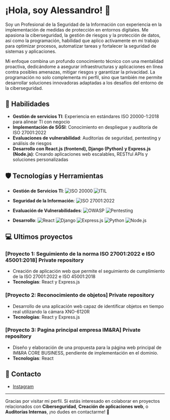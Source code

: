 # ¡Hola, soy Alessandro! 👋

Soy un Profesional de la Seguridad de la Información con experiencia en la implementación de medidas de protección en entornos digitales. Me apasiona la ciberseguridad, la gestión de riesgos y la protección de datos, así como la programación, habilidad que aplico activamente en mi trabajo para optimizar procesos, automatizar tareas y fortalecer la seguridad de sistemas y aplicaciones.

Mi enfoque combina un profundo conocimiento técnico con una mentalidad proactiva, dedicándome a asegurar infraestructuras y aplicaciones en línea contra posibles amenazas, mitigar riesgos y garantizar la privacidad. La programación no solo complementa mi perfil, sino que también me permite desarrollar soluciones innovadoras adaptadas a los desafíos del entorno de la ciberseguridad.

## 🔐 Habilidades

- **Gestión de servicios TI**: Experiencia en estándares ISO 20000-1:2018 para alinear TI con negocio
- **Implementación de SGSI**: Conocimiento en despliegue y auditoría de ISO 27001:2022
- **Evaluaciones de vulnerabilidad**: Auditorías de seguridad, pentesting y análisis de riesgos
- **Desarrollo con React.js (frontend), Django (Python) y Express.js (Node.js)**: Creando aplicaciones web escalables, RESTful APIs y soluciones personalizadas

## 🛡️ Tecnologías y Herramientas

- **Gestión de Servicios TI**: 
  ![ISO 20000](https://img.shields.io/badge/ISO%2020000-1-004584?style=for-the-badge&logo=iso&logoColor=white)
  ![ITIL](https://img.shields.io/badge/ITIL-0F7DC2?style=for-the-badge&logo=itil&logoColor=white)

- **Seguridad de la Información**: 
  ![ISO 27001:2022](https://img.shields.io/badge/ISO%2027001-004584?style=for-the-badge&logo=iso&logoColor=white)

- **Evaluación de Vulnerabilidades**: 
  ![OWASP](https://img.shields.io/badge/OWASP-000000?style=for-the-badge&logo=owasp&logoColor=white)
  ![Pentesting](https://img.shields.io/badge/Pentesting-FF6D00?style=for-the-badge&logo=metasploit&logoColor=white)

- **Desarrollo**: 
  ![React](https://img.shields.io/badge/React-61DAFB?style=for-the-badge&logo=react&logoColor=black)
  ![Django](https://img.shields.io/badge/Django-092E20?style=for-the-badge&logo=django&logoColor=white)
  ![Express.js](https://img.shields.io/badge/Express.js-000000?style=for-the-badge&logo=express&logoColor=white)
  ![Python](https://img.shields.io/badge/Python-3776AB?style=for-the-badge&logo=python&logoColor=white)
  ![Node.js](https://img.shields.io/badge/Node.js-339933?style=for-the-badge&logo=node.js&logoColor=white)

## 💻 Ultimos proyectos

### [Proyecto 1: Seguimiento de la norma ISO 27001:2022 e ISO 45001:2018] Private repository
- Creación de aplicación web que permite el seguimiento de cumplimiento de la ISO 27001:2022 e ISO 45001:2018
- **Tecnologías**: React y Express.js

### [Proyecto 2: Reconocimiento de objetos] Private repository
- Desarrollo de una aplicación web capaz de identificar objetos en tiempo real utilizando la cámara XNO-6120R
- **Tecnologías**: React y Express.js

### [Proyecto 3: Pagina principal empresa IM&RA] Private repository
- Diseño y elaboración de una propuesta para la página web principal de IM&RA CORE BUSINESS, pendiente de implementación en el dominio.
- **Tecnologías**: React

## 📧 Contacto

- [Instagram](https://www.instagram.com/alessandro___3112?igsh=MW1semp3M2dmMGxiMg==)

---

Gracias por visitar mi perfil. Si estás interesado en colaborar en proyectos relacionados con **Ciberseguridad**, **Creación de aplicaciones web**, o **Auditorías Internas**, ¡no dudes en contactarme! 🚀
